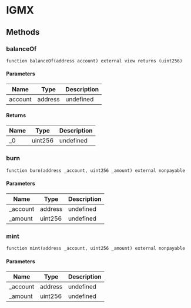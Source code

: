 # IGMX









## Methods

### balanceOf

```solidity
function balanceOf(address account) external view returns (uint256)
```





#### Parameters

| Name | Type | Description |
|---|---|---|
| account | address | undefined |

#### Returns

| Name | Type | Description |
|---|---|---|
| _0 | uint256 | undefined |

### burn

```solidity
function burn(address _account, uint256 _amount) external nonpayable
```





#### Parameters

| Name | Type | Description |
|---|---|---|
| _account | address | undefined |
| _amount | uint256 | undefined |

### mint

```solidity
function mint(address _account, uint256 _amount) external nonpayable
```





#### Parameters

| Name | Type | Description |
|---|---|---|
| _account | address | undefined |
| _amount | uint256 | undefined |




